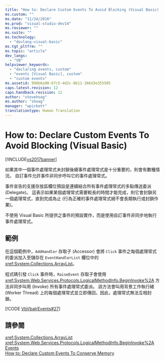 ```yaml
---
title: "How to: Declare Custom Events To Avoid Blocking (Visual Basic) | Microsoft Docs"
ms.custom: ""
ms.date: "11/24/2016"
ms.prod: "visual-studio-dev14"
ms.reviewer: ""
ms.suite: ""
ms.technology: 
  - "devlang-visual-basic"
ms.tgt_pltfrm: ""
ms.topic: "article"
dev_langs: 
  - "VB"
helpviewer_keywords: 
  - "declaring events, custom"
  - "events [Visual Basic], custom"
  - "custom events"
ms.assetid: 998b6a90-67c5-4d2c-8b11-366d3e355505
caps.latest.revision: 12
caps.handback.revision: 12
author: "stevehoag"
ms.author: "shoag"
manager: "wpickett"
translationtype: Human Translation
---
```

# How to: Declare Custom Events To Avoid Blocking (Visual Basic)
[!INCLUDE[vs2017banner](../../../../csharp/includes/vs2017banner.md)]

如果其中一個事件處理常式未封鎖後續事件處理常式是十分重要的，則會有數種情況。  自訂事件允許事件非同步呼叫它的事件處理常式。  
  
 事件宣告的支援存放區欄位預設是連續結合所有事件處理常式的多點傳送委派 \(Delegate\)。  這表示如果某個處理常式需要較長的時間才能完成，則它會封鎖另一個處理常式，直到完成為止   \(行為正確的事件處理常式絕不會長期執行或封鎖作業\)。  
  
 不使用 Visual Basic 所提供之事件的預設實作，而是使用自訂事件非同步地執行事件處理常式。  
  
## 範例  
 在這個範例中，`AddHandler` 存取子 \(Accessor\) 會將 `Click` 事件之每個處理常式的委派加入至儲存在 `EventHandlerList` 欄位中的 <xref:System.Collections.ArrayList>。  
  
 程式碼引發 `Click` 事件時，`RaiseEvent` 存取子會使用 <xref:System.Web.Services.Protocols.LogicalMethodInfo.BeginInvoke%2A> 方法非同步叫用 \(Invoke\) 所有事件處理常式委派。  該方法會叫用背景工作執行緒 \(Worker Thread\) 上的每個處理常式並立即傳回，因此，處理常式無法互相封鎖。  
  
 [!CODE [VbVbalrEvents#27](../CodeSnippet/VS_Snippets_VBCSharp/VbVbalrEvents#27)]  
  
## 請參閱  
 <xref:System.Collections.ArrayList>   
 <xref:System.Web.Services.Protocols.LogicalMethodInfo.BeginInvoke%2A>   
 [Events](../../../../visual-basic/programming-guide/language-features/events/events.md)   
 [How to: Declare Custom Events To Conserve Memory](../../../../visual-basic/programming-guide/language-features/events/how-to-declare-custom-events-to-conserve-memory.md)
